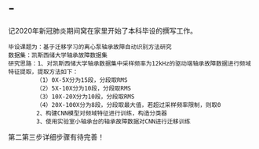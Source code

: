 # -
记2020年新冠肺炎期间窝在家里开始了本科毕设的撰写工作。

    毕设课题为：基于迁移学习的离心泵轴承故障自动识别方法研究
    数据集：凯斯西储大学轴承故障数据集
    研究思路：1、对凯斯西储大学轴承数据集中采样频率为12kHz的驱动端轴承故障数据进行频域特征提取，提取方法如下：
            （1）0X-5X分为15段，分段取RMS
            （2）5X-10X分为10段，分段取RMS
            （3）10X-20X分为10段，分段取RMS
            （4）20X-100X分为8段，分段取最大值，若超过采样频率限制，则取0
            2、构建CNN模型对频域特征进行训练，构造分类器
            3、使用实验室小轴承台的轴承故障数据对CNN进行迁移训练
   
   第二第三步详细步骤有待完善！
